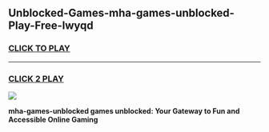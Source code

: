 
## Unblocked-Games-mha-games-unblocked-Play-Free-lwyqd
<h3>
<a href="https://premium76.site?title=mha-games-unblocked&ref=10A">CLICK TO PLAY</a></h3>
<hr>

<h3>
<a href="https://premium76.site?title=mha-games-unblocked&ref=10A">CLICK 2 PLAY</a>
  
</h3>

<a href="https://premium76.site?title=mha-games-unblocked&ref=10A"><img src="https://clearcache.store/games.png"></a>


**mha-games-unblocked games unblocked: Your Gateway to Fun and Accessible Online Gaming**
